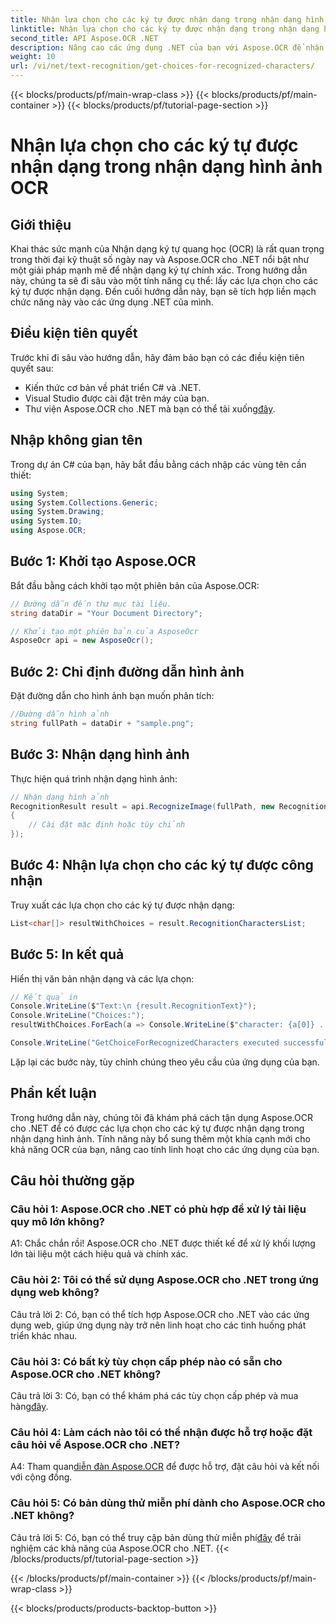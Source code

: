 ```yaml
---
title: Nhận lựa chọn cho các ký tự được nhận dạng trong nhận dạng hình ảnh OCR
linktitle: Nhận lựa chọn cho các ký tự được nhận dạng trong nhận dạng hình ảnh OCR
second_title: API Aspose.OCR .NET
description: Nâng cao các ứng dụng .NET của bạn với Aspose.OCR để nhận dạng ký tự chính xác. Làm theo hướng dẫn từng bước của chúng tôi để truy xuất các lựa chọn cho các ký tự được nhận dạng trong nhận dạng hình ảnh.
weight: 10
url: /vi/net/text-recognition/get-choices-for-recognized-characters/
---
```


{{< blocks/products/pf/main-wrap-class >}}
{{< blocks/products/pf/main-container >}}
{{< blocks/products/pf/tutorial-page-section >}}

# Nhận lựa chọn cho các ký tự được nhận dạng trong nhận dạng hình ảnh OCR

## Giới thiệu

Khai thác sức mạnh của Nhận dạng ký tự quang học (OCR) là rất quan trọng trong thời đại kỹ thuật số ngày nay và Aspose.OCR cho .NET nổi bật như một giải pháp mạnh mẽ để nhận dạng ký tự chính xác. Trong hướng dẫn này, chúng ta sẽ đi sâu vào một tính năng cụ thể: lấy các lựa chọn cho các ký tự được nhận dạng. Đến cuối hướng dẫn này, bạn sẽ tích hợp liền mạch chức năng này vào các ứng dụng .NET của mình.

## Điều kiện tiên quyết

Trước khi đi sâu vào hướng dẫn, hãy đảm bảo bạn có các điều kiện tiên quyết sau:

- Kiến thức cơ bản về phát triển C# và .NET.
- Visual Studio được cài đặt trên máy của bạn.
-  Thư viện Aspose.OCR cho .NET mà bạn có thể tải xuống[đây](https://releases.aspose.com/ocr/net/).

## Nhập không gian tên

Trong dự án C# của bạn, hãy bắt đầu bằng cách nhập các vùng tên cần thiết:

```csharp
using System;
using System.Collections.Generic;
using System.Drawing;
using System.IO;
using Aspose.OCR;
```

## Bước 1: Khởi tạo Aspose.OCR

Bắt đầu bằng cách khởi tạo một phiên bản của Aspose.OCR:

```csharp
// Đường dẫn đến thư mục tài liệu.
string dataDir = "Your Document Directory";

// Khởi tạo một phiên bản của AsposeOcr
AsposeOcr api = new AsposeOcr();
```

## Bước 2: Chỉ định đường dẫn hình ảnh

Đặt đường dẫn cho hình ảnh bạn muốn phân tích:

```csharp
//Đường dẫn hình ảnh
string fullPath = dataDir + "sample.png";
```

## Bước 3: Nhận dạng hình ảnh

Thực hiện quá trình nhận dạng hình ảnh:

```csharp
// Nhận dạng hình ảnh
RecognitionResult result = api.RecognizeImage(fullPath, new RecognitionSettings
{
    // Cài đặt mặc định hoặc tùy chỉnh
});
```

## Bước 4: Nhận lựa chọn cho các ký tự được công nhận

Truy xuất các lựa chọn cho các ký tự được nhận dạng:

```csharp
List<char[]> resultWithChoices = result.RecognitionCharactersList;
```

## Bước 5: In kết quả

Hiển thị văn bản nhận dạng và các lựa chọn:

```csharp
// Kết quả in
Console.WriteLine($"Text:\n {result.RecognitionText}");
Console.WriteLine("Choices:");
resultWithChoices.ForEach(a => Console.WriteLine($"character: {a[0]} . Choices: {a[1]} {a[2]} {a[3]} {a[4]}"));

Console.WriteLine("GetChoiceForRecognizedCharacters executed successfully");
```

Lặp lại các bước này, tùy chỉnh chúng theo yêu cầu của ứng dụng của bạn.

## Phần kết luận

Trong hướng dẫn này, chúng tôi đã khám phá cách tận dụng Aspose.OCR cho .NET để có được các lựa chọn cho các ký tự được nhận dạng trong nhận dạng hình ảnh. Tính năng này bổ sung thêm một khía cạnh mới cho khả năng OCR của bạn, nâng cao tính linh hoạt cho các ứng dụng của bạn.

## Câu hỏi thường gặp

### Câu hỏi 1: Aspose.OCR cho .NET có phù hợp để xử lý tài liệu quy mô lớn không?

A1: Chắc chắn rồi! Aspose.OCR cho .NET được thiết kế để xử lý khối lượng lớn tài liệu một cách hiệu quả và chính xác.

### Câu hỏi 2: Tôi có thể sử dụng Aspose.OCR cho .NET trong ứng dụng web không?

Câu trả lời 2: Có, bạn có thể tích hợp Aspose.OCR cho .NET vào các ứng dụng web, giúp ứng dụng này trở nên linh hoạt cho các tình huống phát triển khác nhau.

### Câu hỏi 3: Có bất kỳ tùy chọn cấp phép nào có sẵn cho Aspose.OCR cho .NET không?

 Câu trả lời 3: Có, bạn có thể khám phá các tùy chọn cấp phép và mua hàng[đây](https://purchase.aspose.com/buy).

### Câu hỏi 4: Làm cách nào tôi có thể nhận được hỗ trợ hoặc đặt câu hỏi về Aspose.OCR cho .NET?

 A4: Tham quan[diễn đàn Aspose.OCR](https://forum.aspose.com/c/ocr/16) để được hỗ trợ, đặt câu hỏi và kết nối với cộng đồng.

### Câu hỏi 5: Có bản dùng thử miễn phí dành cho Aspose.OCR cho .NET không?

 Câu trả lời 5: Có, bạn có thể truy cập bản dùng thử miễn phí[đây](https://releases.aspose.com/) để trải nghiệm các khả năng của Aspose.OCR cho .NET.
{{< /blocks/products/pf/tutorial-page-section >}}

{{< /blocks/products/pf/main-container >}}
{{< /blocks/products/pf/main-wrap-class >}}

{{< blocks/products/products-backtop-button >}}
